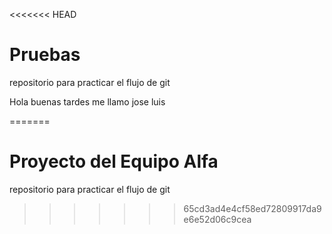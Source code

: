 <<<<<<< HEAD
# Pruebas

repositorio para practicar el flujo de git



Hola buenas tardes me llamo jose luis

=======
# Proyecto del Equipo Alfa

repositorio para practicar el flujo de git

>>>>>>> 65cd3ad4e4cf58ed72809917da9e6e52d06c9cea

